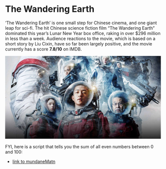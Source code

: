 # The Wandering Earth

‘The Wandering Earth’ is one small step for Chinese cinema, and one giant leap for sci-fi. The hit Chinese science fiction film “The Wandering Earth” dominated this year’s Lunar New Year box office, raking in over $296 million in less than a week. Audience reactions to the movie, which is based on a short story by Liu Cixin, have so far been largely positive, and the movie currently has a score **7.8/10** on IMDB.

![Image of Poster](poster.jpg)

FYI, here is a script that tells you the sum of all even numbers between 0 and 100:
- [link to mundaneMatn](mundaneMath.py)
